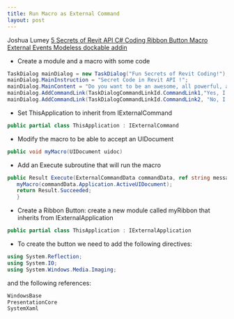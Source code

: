 ```yaml
---
title: Run Macro as External Command 
layout: post
---
```


Joshua Lumey
[5 Secrets of Revit API C# Coding Ribbon Button Macro External Events Modeless dockable addin](https://www.youtube.com/watch?v=KHMwd4U_Lrs)

 - Create a module and a macro with some code
```csharp
TaskDialog mainDialog = new TaskDialog("Fun Secrets of Revit Coding!");
mainDialog.MainInstruction = "Secret Code in Revit API !";
mainDialog.MainContent = "Do you want to be an awesome, all powerful, all knowing Revit API coder?";
mainDialog.AddCommandLink(TaskDialogCommandLinkId.CommandLink1,"Yes, I do - show me the way!");
mainDialog.AddCommandLink(TaskDialogCommandLinkId.CommandLink2, "No, I'm in a comfortable vegetative state.");
 ```
 
 - Set ThisApplication to inherit from IExternalCommand
 ```csharp
 public partial class ThisApplication : IExternalCommand
 ``` 
 
 - Modify the macro to be able to accept an UIDocument
 ```csharp
 public void myMacro(UIDocument uidoc)
 ``` 
 
 - Add an Execute subroutine that will run the macro
 ```csharp
public Result Execute(ExternalCommandData commandData, ref string message, ElementSet elements){
    myMacro(commandData.Application.ActiveUIDocument);
    return Result.Succeeded;
    }
 ```
 
 - Create a Ribbon Button: create a new module called myRibbon that inherits from IExternalApplication
 ```csharp
 public partial class ThisApplication : IExternalApplication
 ``` 
 
 - To create the button we need to add the following directives:
 ```csharp
using System.Reflection;
using System.IO;
using System.Windows.Media.Imaging;
 ```
 
 and the following references:
 ```csharp
 WindowsBase
 PresentationCore
 SystemXaml
 ```
 